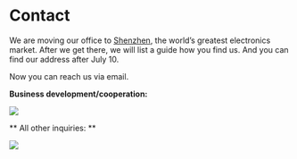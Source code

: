 
# Contact 
We are moving our office to [Shenzhen](http://en.wikipedia.org/wiki/Shenzhen),  the world’s greatest electronics market.
After we get there, we will list a guide how you find us. And you can find our address after July 10.

Now you can reach us via email.

**Business development/cooperation:**

![](/Doc/Tutorial/images/dillonemail.png)

** All other inquiries: **

![](/Doc/Tutorial/images/supoort_email.png)
